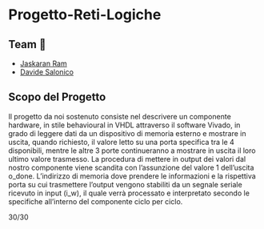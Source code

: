 # Progetto-Reti-Logiche

## Team 👥

- [Jaskaran Ram](https://github.com/JaskaranRam)
- [Davide Salonico](https://github.com/DavideSalonico)

## Scopo del Progetto 

Il progetto da noi sostenuto consiste nel descrivere un componente hardware, in stile behavioural 
in VHDL attraverso il software Vivado, in grado di leggere dati da un dispositivo di memoria esterno 
e mostrare in uscita, quando richiesto, il valore letto su una porta specifica tra le 4 disponibili, 
mentre le altre 3 porte continueranno a mostrare in uscita il loro ultimo valore trasmesso. La 
procedura di mettere in output dei valori dal nostro componente viene scandita con l’assunzione 
del valore 1 dell’uscita o_done. L’indirizzo di memoria dove prendere le informazioni e la rispettiva 
porta su cui trasmettere l’output vengono stabiliti da un segnale seriale ricevuto in input (i_w), il 
quale verrà processato e interpretato secondo le specifiche all’interno del componente ciclo per 
ciclo. 

30/30
